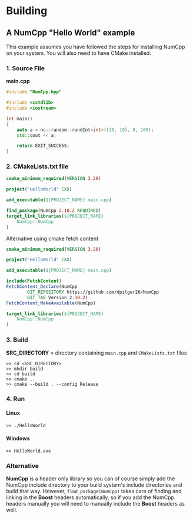 # Building

## A NumCpp "Hello World" example

This example assumes you have followed the steps for installing NumCpp on your system.  You will also need to have CMake installed.

### 1. Source File

**main.cpp**

```cpp
#include "NumCpp.hpp"

#include <cstdlib>
#include <iostream>

int main()
{
    auto a = nc::random::randInt<int>({10, 10}, 0, 100);
    std::cout << a;

    return EXIT_SUCCESS;
}
```

### 2. CMakeLists.txt file

```cmake
cmake_minimum_required(VERSION 3.20)

project("HelloWorld" CXX)

add_executable(${PROJECT_NAME} main.cpp)

find_package(NumCpp 2.10.2 REQUIRED)
target_link_libraries(${PROJECT_NAME}
    NumCpp::NumCpp
)
```

Alternative using cmake fetch content

```cmake
cmake_minimum_required(VERSION 3.20)

project("HelloWorld" CXX)

add_executable(${PROJECT_NAME} main.cpp)

include(FetchContent)
FetchContent_Declare(NumCpp
        GIT_REPOSITORY https://github.com/dpilger26/NumCpp
        GIT_TAG Version_2.10.2)
FetchContent_MakeAvailable(NumCpp)

target_link_libraries(${PROJECT_NAME}
    NumCpp::NumCpp
)
```

### 3. Build

**SRC_DIRECTORY** = directory containing `main.cpp` and `CMakeLists.txt` files

```console
>> cd <SRC_DIRECTORY>
>> mkdir build
>> cd build
>> cmake ..
>> cmake --build . --config Release
```

### 4. Run

#### Linux

```console
>> ./HelloWorld
```

#### Windows

```console
>> HelloWorld.exe
```

### Alternative

**NumCpp** is a header only library so you can of course simply add the NumCpp include directory to your build system's include directories and build that way.  However, `find_package(NumCpp)` takes care of finding and linking in the **Boost** headers automatically, so if you add the NumCpp headers manually you will need to manually include the **Boost** headers as well.
